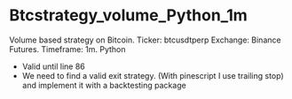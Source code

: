 # Btcstrategy_volume_Python_1m
Volume based strategy on Bitcoin. Ticker: btcusdtperp Exchange: Binance Futures. Timeframe: 1m. Python

 - Valid until line 86
 - We need to find a valid exit strategy. (With pinescript I use trailing stop) and implement it with a backtesting package
